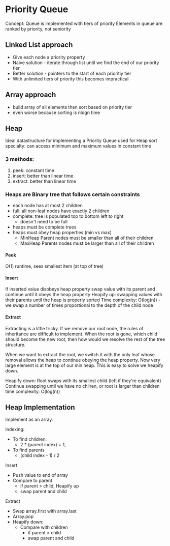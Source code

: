 # Priority Queue
Concept:
Queue is implemented with tiers of priority
Elements in queue are ranked by priority, not seniority

## Linked List approach
+ Give each node a priority property
+ Naive solution - iterate through list until we find the end of our priority tier
+ Better solution - pointers to the start of each prioritiy tier
+ With unlimited tiers of priority this becomes impractical

## Array approach
+ build array of all elements then sort based on priority tier
+ even worse because sorting is nlogn time

## Heap
Ideal datastructure for implementing a Priority Queue
used for Heap sort
specialty: can access minimum and maximum values in constant time

### 3 methods:
  1. peek: constant time
  2. insert: better than linear time
  3. extract: better than linear time

### Heaps are Binary tree that follows certain constraints
  + each node has at most 2 children
  + full: all non-leaf nodes have exactly 2 children
  + complete: tree is populated top to bottom left to right
    + doesn't need to be full
  + heaps must be complete trees
  + heaps must obey heap properties (min vs max)
    + MinHeap Parent nodes must be smaller than all of their children
    + MaxHeap Parents nodes must be larger than all of their children

#### Peek
  O(1) runtime, sees smallest item (at top of tree)

#### Insert
  If inserted value disobeys heap property
    swap value with its parent and continue until it obeys the heap property
  Heapify up:
    swapping values with their parents until the heap is properly sorted
  Time complexity:
    O(log(n)) - we swap a number of times proportional to the depth of the child node

#### Extract
Extracting is a little tricky. If we remove our root node, the rules of inheritance are difficult to implement. When the root is gone, which child should become the new root, then how would we resolve the rest of the tree structure.

When we want to extract the root, we switch it with the only leaf whose removal allows the heap to continue obeying the heap property. Now very large element is at the top of our min heap. This is easy to solve we heapify down.

Heapify down:
  Root swaps with its smallest child (left if they're equivalent)
  Continue swapping until we have no chilren, or root is larger than children
  time complexity: O(log(n))


## Heap Implementation
Implement as an array.

Indexing:
  + To find children.
    + 2 * (parent index) + 1,
  + To find parents
    + (child index - 1) / 2

Insert
  + Push value to end of array
  + Compare to parent
    + if parent > child, Heapify up
    + swap parent and child  

Extract
  + Swap array.first with array.last
  + Array.pop
  + Heapify down:
    + Compare with children
      + if parent > child
      + swap parent and child
